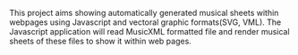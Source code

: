 This project aims showing automatically generated musical sheets within webpages using Javascript and vectoral graphic formats(SVG, VML). The Javascript application will read MusicXML formatted file and render musical sheets of these files to show it within web pages.